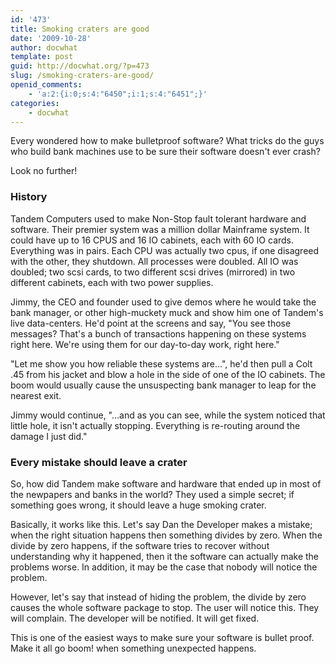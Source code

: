 ```yaml
---
id: '473'
title: Smoking craters are good
date: '2009-10-28'
author: docwhat
template: post
guid: http://docwhat.org/?p=473
slug: /smoking-craters-are-good/
openid_comments:
    - 'a:2:{i:0;s:4:"6450";i:1;s:4:"6451";}'
categories:
    - docwhat
---
```


Every wondered how to make bulletproof software? What tricks do the guys who
build bank machines use to be sure their software doesn't ever crash?

Look no further!

<h3>History</h3>

Tandem Computers used to make Non-Stop fault tolerant hardware and software.
Their premier system was a million dollar Mainframe system. It could have up
to 16 CPUS and 16 IO cabinets, each with 60 IO cards. Everything was in pairs.
Each CPU was actually two cpus, if one disagreed with the other, they
shutdown. All processes were doubled. All IO was doubled; two scsi cards, to
two different scsi drives (mirrored) in two different cabinets, each with two
power supplies.

Jimmy, the CEO and founder used to give demos where he would take the bank
manager, or other high-muckety muck and show him one of Tandem's live
data-centers. He'd point at the screens and say, "You see those messages?
That's a bunch of transactions happening on these systems right here. We're
using them for our day-to-day work, right here."

"Let me show you how reliable these systems are...", he'd then pull a Colt .45
from his jacket and blow a hole in the side of one of the IO cabinets. The
boom would usually cause the unsuspecting bank manager to leap for the nearest
exit.

Jimmy would continue, "...and as you can see, while the system noticed that
little hole, it isn't actually stopping. Everything is re-routing around the
damage I just did."

<h3>Every mistake should leave a crater</h3>

So, how did Tandem make software and hardware that ended up in most of the
newpapers and banks in the world? They used a simple secret; if something goes
wrong, it should leave a huge smoking crater.

Basically, it works like this. Let's say Dan the Developer makes a mistake;
when the right situation happens then something divides by zero. When the
divide by zero happens, if the software tries to recover without understanding
why it happened, then it the software can actually make the problems worse. In
addition, it may be the case that nobody will notice the problem.

However, let's say that instead of hiding the problem, the divide by zero
causes the whole software package to stop. The user will notice this. They
will complain. The developer will be notified. It will get fixed.

This is one of the easiest ways to make sure your software is bullet proof.
Make it all go boom! when something unexpected happens.
